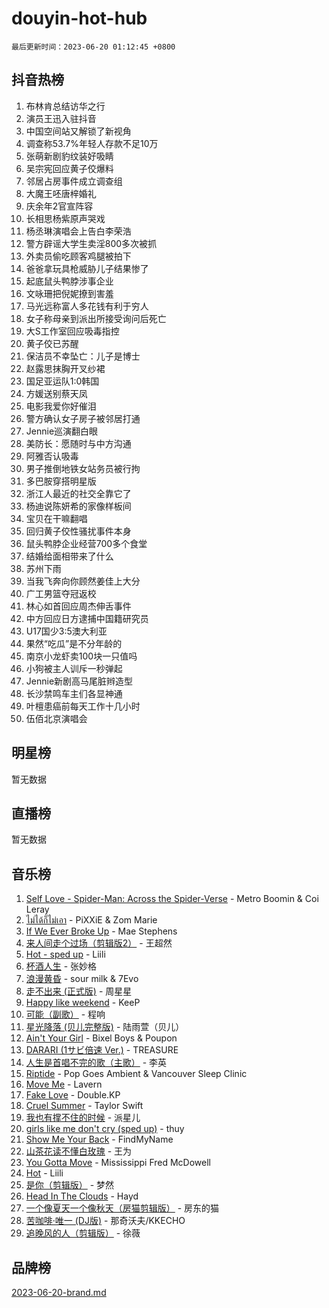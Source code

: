 # douyin-hot-hub

`最后更新时间：2023-06-20 01:12:45 +0800`

## 抖音热榜

1. 布林肯总结访华之行
1. 演员王迅入驻抖音
1. 中国空间站又解锁了新视角
1. 调查称53.7%年轻人存款不足10万
1. 张萌新剧豹纹装好吸睛
1. 吴宗宪回应黄子佼爆料
1. 邻居占房事件成立调查组
1. 大魔王呸唐梓婚礼
1. 庆余年2官宣阵容
1. 长相思杨紫原声哭戏
1. 杨丞琳演唱会上告白李荣浩
1. 警方辟谣大学生卖淫800多次被抓
1. 外卖员偷吃顾客鸡腿被拍下
1. 爸爸拿玩具枪威胁儿子结果惨了
1. 起底鼠头鸭脖涉事企业
1. 文咏珊把倪妮撩到害羞
1. 马光远称富人多花钱有利于穷人
1. 女子称母亲到派出所接受询问后死亡
1. 大S工作室回应吸毒指控
1. 黄子佼已苏醒
1. 保洁员不幸坠亡：儿子是博士
1. 赵露思抹胸开叉纱裙
1. 国足亚运队1:0韩国
1. 方媛送别蔡天凤
1. 电影我爱你好催泪
1. 警方确认女子房子被邻居打通
1. Jennie巡演翻白眼
1. 美防长：愿随时与中方沟通
1. 阿雅否认吸毒
1. 男子推倒地铁女站务员被行拘
1. 多巴胺穿搭明星版
1. 浙江人最近的社交全靠它了
1. 杨迪说陈妍希的家像样板间
1. 宝贝在干嘛翻唱
1. 回归黄子佼性骚扰事件本身
1. 鼠头鸭脖企业经营700多个食堂
1. 结婚给面相带来了什么
1. 苏州下雨
1. 当我飞奔向你顾然姜佳上大分
1. 广工男篮夺冠返校
1. 林心如首回应周杰伸舌事件
1. 中方回应日方逮捕中国籍研究员
1. U17国少3:5澳大利亚
1. 果然“吃瓜”是不分年龄的
1. 南京小龙虾卖100块一只值吗
1. 小狗被主人训斥一秒弹起
1. Jennie新剧高马尾脏辫造型
1. 长沙禁鸣车主们各显神通
1. 叶檀患癌前每天工作十几小时
1. 伍佰北京演唱会

## 明星榜

暂无数据

## 直播榜

暂无数据

## 音乐榜

1. [Self Love - Spider-Man: Across the Spider-Verse](https://sf6-cdn-tos.douyinstatic.com/obj/tos-cn-ve-2774/o8YzagIFYnO2FNIznDQzpeeLfrdCVAbYDDaLoS) - Metro Boomin & Coi Leray
1. [ไม่ได้ก็ไม่เอา](https://sf6-cdn-tos.douyinstatic.com/obj/tos-cn-ve-2774/556b0e6fe2e8492d8cf1223632e4cb4f) - PiXXiE & Zom Marie
1. [If We Ever Broke Up](https://sf6-cdn-tos.douyinstatic.com/obj/tos-cn-ve-2774/o8onj5HDk0ImtBmO0URBfeyCDXQJMYkQ1gb8Zy) - Mae Stephens
1. [来人间走个过场（剪辑版2）](https://sf3-cdn-tos.douyinstatic.com/obj/tos-cn-ve-2774/o0bZnpnCAYBDfwgiM4n8DkYqZQSaiRZW0e0tNz) - 王超然
1. [Hot - sped up](https://sf3-cdn-tos.douyinstatic.com/obj/tos-cn-ve-2774/oY5GA4tzoICWsYxWdyUKW0wulAyBzhWbfKtIUw) - Liili
1. [杯酒人生](https://sf6-cdn-tos.douyinstatic.com/obj/tos-cn-ve-2774/o4HTewsbZkDKsQBfBSnCtm8TY28ggCWQcScrYt) - 张妙格
1. [浪漫黄昏](https://sf3-cdn-tos.douyinstatic.com/obj/tos-cn-ve-2774/a2e4e0b8cf8b4cc0a6bfed7cd21bd5a0) - sour milk & 7Evo
1. [走不出来 (正式版)](https://sf6-cdn-tos.douyinstatic.com/obj/tos-cn-ve-2774/oMQBdAhLFkz0sbwyY6OTfCBANKoFCyMWbAInoJ) - 周星星
1. [Happy like weekend](https://sf3-cdn-tos.douyinstatic.com/obj/tos-cn-ve-2774/o0OfAnfYcF4hwK8mwGGQx597Wf1QAOb9KehnDk) - KeeP
1. [可能（副歌）](https://sf3-cdn-tos.douyinstatic.com/obj/tos-cn-ve-2774/cde1731888894259b333569393c2fb51) - 程响
1. [星光降落 (贝儿完整版)](https://sf6-cdn-tos.douyinstatic.com/obj/tos-cn-ve-2774/okwB9hAwyAtsFFkFBzAX1hOOfQuIoMNs0W2Mwr) - 陆雨萱（贝儿）
1. [Ain't Your Girl](https://sf6-cdn-tos.douyinstatic.com/obj/tos-cn-ve-2774/3c051e231f0e4668b9039529290acfad) - Bixel Boys & Poupon
1. [DARARI (1サビ倍速 Ver.)](https://sf6-cdn-tos.douyinstatic.com/obj/tos-cn-ve-2774/4176f3bb6e03443f8f26920dcf1676de) - TREASURE
1. [人生是首唱不完的歌（主歌）](https://sf6-cdn-tos.douyinstatic.com/obj/tos-cn-ve-2774/og5grIuCCA1ttACjZY2BAqmbxhUBIHf1N7Metz) - 李英
1. [Riptide](https://sf6-cdn-tos.douyinstatic.com/obj/tos-cn-ve-2774/osYp57W4R2GvPKweF15HAePC1vKmnejwgf2pAU) - Pop Goes Ambient & Vancouver Sleep Clinic
1. [Move Me](https://sf3-cdn-tos.douyinstatic.com/obj/tos-cn-ve-2774/0af55729f7824709a87fedbbbc0a303a) - Lavern
1. [Fake Love](https://sf3-cdn-tos.douyinstatic.com/obj/tos-cn-ve-2774/okBenbNtaDXEoOYrPgGA8CPxQezLFd8ebBTF8I) - Double.KP
1. [Cruel Summer](https://sf3-cdn-tos.douyinstatic.com/obj/tos-cn-ve-2774/b35ad770e6d4495abefaa493fa46b555) - Taylor Swift
1. [我也有撑不住的时候](https://sf3-cdn-tos.douyinstatic.com/obj/tos-cn-ve-2774/okmtBE1dkIBhwxeiBJeDgQnQtICZWIJUI2bjQr) - 派星儿
1. [girls like me don't cry (sped up)](https://sf3-cdn-tos.douyinstatic.com/obj/tos-cn-ve-2774/oYoALuZBJqhz3LCJO1isaTN7WNAfdXhywIUMSg) - thuy
1. [Show Me Your Back](https://sf3-cdn-tos.douyinstatic.com/obj/tos-cn-ve-2774/oggth97NwFCsBIksy1MBNKfjWsAtorNYAtOMzm) - FindMyName
1. [山茶花读不懂白玫瑰](https://sf3-cdn-tos.douyinstatic.com/obj/tos-cn-ve-2774/osfn8B7DktrRHEPJgPCfDbw7QDQEkwC16BxZg9) - 王为
1. [You Gotta Move](https://sf6-cdn-tos.douyinstatic.com/obj/tos-cn-ve-2774/a2b672af67514106b25cdfd6f1a8aad2) - Mississippi Fred McDowell
1. [Hot](https://sf3-cdn-tos.douyinstatic.com/obj/tos-cn-ve-2774/a63be641febf4335a8996c8a877dee1c) - Liili
1. [是你（剪辑版）](https://sf3-cdn-tos.douyinstatic.com/obj/tos-cn-ve-2774/46019dae783c4c969944217fe1cfafc4) - 梦然
1. [Head In The Clouds](https://sf6-cdn-tos.douyinstatic.com/obj/tos-cn-ve-2774/ocSfDBmOnoV52y4eF28Hg3zXxCbhGeDQDHAma5) - Hayd
1. [一个像夏天一个像秋天（房猫剪辑版）](https://sf3-cdn-tos.douyinstatic.com/obj/tos-cn-ve-2774/a5a649d88ef0437b918efc8be7005a59) - 房东的猫
1. [苦咖啡·唯一 (DJ版)](https://sf6-cdn-tos.douyinstatic.com/obj/tos-cn-ve-2774/oohZWXUzNXlh9bzpBgNUfJCQHGILwWgDBaejQt) - 那奇沃夫/KKECHO
1. [追晚风的人（剪辑版）](https://sf3-cdn-tos.douyinstatic.com/obj/tos-cn-ve-2774/560835060af84ac29cd5c12e2a98f7eb) - 徐薇

## 品牌榜

[2023-06-20-brand.md](2023-06-20-brand.md)
